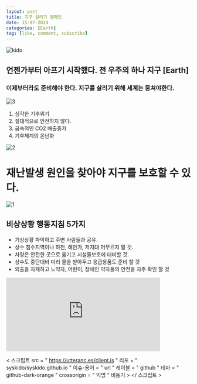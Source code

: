 ```yaml
---
layout: post
title: 지구 살리기 캠페인
date: 15-07-2024
categories: [Earth]
tag: [like, comment, subscribe]
---
```


![kido](https://hits.seeyoufarm.com/api/count/incr/badge.svg?url=https%3A%2F%2Fgithub.com%2Fsyskido%2Fhit-counter&count_bg=%2379C83D&title_bg=%23555555&icon=accusoft.svg&icon_color=%23E7E7E7&title=나령윤기도&edge_flat=false)


## 언젠가부터 아프기 시작했다. 전 우주의 하나 지구 [Earth]

### 이제부터라도 준비해야 한다. 지구를 살리기 위해 세계는 뭉쳐야한다.

![3](https://github.com/user-attachments/assets/ed00fe52-69b6-4be9-828e-547b7da520fc)


1. 심각한 기후위기
2. 절대적으로 안전하지 않다.
3. 급속적인 CO2 배출증가
4. 기후체계의 온난화


![2](https://github.com/user-attachments/assets/2c28a71e-ebcf-42ad-95f2-282350db4bd1)



# 재난발생 원인을 찾아야 지구를 보호할 수 있다.

![1](https://github.com/user-attachments/assets/e8d3cce7-bb15-4b79-b432-62252f4d2987)


## 비상상황 행동지침 5가지
- 기상상황 파악하고 주변 사람들과 공유.
- 상수 침수지역이나 하천, 해안가, 저지대 머무르지 말 것.
- 차량은 안전한 곳으로 옮기고 시설물보호에 대비할 것.
- 상수도 중단대비 미리 물을 받아두고 응급용품도 준비 할 것
- 외출을 자제하고 노약자, 어린이, 장애인 약자들의 안전을 자주 확인 할 것

<iframe width="420" height="200" src="https://www.youtube.com/embed/qmedNHwijbM" title="[송년기획 ⑦] 역대급 폭염에 기습 한파…제주 이상기후" frameborder="0" allow="accelerometer; autoplay; clipboard-write; encrypted-media; gyroscope; picture-in-picture; web-share" referrerpolicy="strict-origin-when-cross-origin" allowfullscreen></iframe>

< 스크립트  src = " https://utteranc.es/client.js "
 리포 = " syskido/syskido.github.io " 이슈-용어 = " url " 레이블 = " github " 테마 = " github-dark-orange " crossorigin = " 익명 " 비동기 > </ 스크립트 >        
        
        
        
        
        



